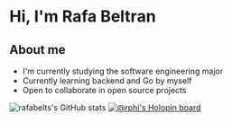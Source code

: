 # Hi, I'm Rafa Beltran
## About me
- I'm currently studying the software engineering major
- Currently learning backend and Go by myself
- Open to collaborate in open source projects


![rafabelts's GitHub stats](https://github-readme-stats.vercel.app/api?username=rafabelts&show_icons=true&theme=tokyonight)
[![@rphi's Holopin board](https://holopin.io/api/user/board?user=rafabelts)](https://holopin.io/@rafabelts)
